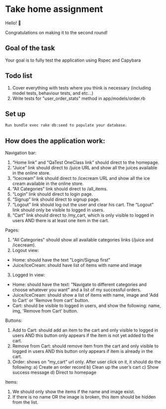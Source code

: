 # Take home assignment
  Hello! 👋

  Congratulations on making it to the second round! 
  
## Goal of the task 
  Your goal is to fully test the application using Rspec and Capybara

## Todo list
1) Cover everything with tests where you think is necessary (including model tests, behaviour tests, and etc...)
2) Write tests for "user_order_stats" method in app/models/order.rb

## Set up
```sh
Run bundle exec rake db:seed to populate your database.
```

## How does the application work:

Navigation bar: 
1) “Home link” and “QaTest OneClass link” should direct to the homepage.
2) “Juice” link should direct to /juice URL and show all the juices available in the online store.
3) “Icecream” link should direct to /icecream URL and show all the ice cream available in the online store.
4) “All Categories” link should direct to /all_items.
5) “Login” link should direct to login page.
6) “Signup” link should direct to signup page. 
7) “Logout” link should log out the user and clear his cart. The “Logout” link should only be visible to logged in users.
8) “Cart” link should direct to /my_cart, which is only visible to logged in users AND there is at least one item in the cart. 

Pages:
1) "All Categories" should show all available categories links (/juice and /icecream). 
2) Logout view:
  - Home: should have the text "Login/Signup first"
  - Juice/IceCream: should have list of items with name and image 

3) Logged In view:
  - Home: should have the text: "Navigate to different categories and choose whatever you want" and a list of my successful orders.
  - Juice/IceCream: should show a list of items with name, image and 'Add to Cart' or 'Remove from cart' button.
  - Cart: should be visible to logged in users, and show the following: name, img, 'Remove from Cart' button.

Buttons:  
1) Add to Cart: should add an item to the cart and only visible to logged in users AND this button only appears if the item is not yet added to the cart.
2) Remove from Cart: should remove item from the cart and only visible to logged in users AND this button only appears if item is already in the cart.
3) Order: shows on “my_cart” url only. After user click on it, it should do the following:
  a) Create an order record 
  b) Clean up the user’s cart 
  c) Show success message
  d) Direct to homepage

Items:
1. We should only show the items if the name and image exist. 
2. If there is no name OR the image is broken, this item should be hidden from the list. 


